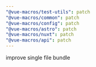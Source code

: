 ```yaml
---
"@vue-macros/test-utils": patch
"@vue-macros/common": patch
"@vue-macros/config": patch
"@vue-macros/astro": patch
"@vue-macros/nuxt": patch
"@vue-macros/api": patch
---
```


improve single file bundle
  